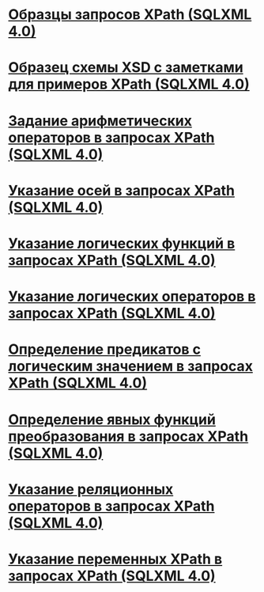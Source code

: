 # [Образцы запросов XPath (SQLXML 4.0)](sample-xpath-queries-sqlxml-4-0.md)

# [Образец схемы XSD с заметками для примеров XPath (SQLXML 4.0)](sample-annotated-xsd-schema-for-xpath-examples-sqlxml-4-0.md)
# [Задание арифметических операторов в запросах XPath (SQLXML 4.0)](specifying-arithmetic-operators-in-xpath-queries-sqlxml-4-0.md)
# [Указание осей в запросах XPath (SQLXML 4.0)](specifying-axes-in-xpath-queries-sqlxml-4-0.md)
# [Указание логических функций в запросах XPath (SQLXML 4.0)](specifying-boolean-functions-in-xpath-queries-sqlxml-4-0.md)
# [Указание логических операторов в запросах XPath (SQLXML 4.0)](specifying-boolean-operators-in-xpath-queries-sqlxml-4-0.md)
# [Определение предикатов с логическим значением в запросах XPath (SQLXML 4.0)](specifying-boolean-valued-predicates-in-xpath-queries-sqlxml-4-0.md)
# [Определение явных функций преобразования в запросах XPath (SQLXML 4.0)](specifying-explicit-conversion-functions-in-xpath-queries-sqlxml-4-0.md)
# [Указание реляционных операторов в запросах XPath (SQLXML 4.0)](specifying-relational-operators-in-xpath-queries-sqlxml-4-0.md)
# [Указание переменных XPath в запросах XPath (SQLXML 4.0)](specifying-xpath-variables-in-xpath-queries-sqlxml-4-0.md)
